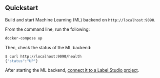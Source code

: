 <!--
---
title: Simple backend example
type: blog
tier: all
order: 150
meta_title: Simple backend for getting started with Label Studio models
meta_description: This is a tutorial on how to get started with Label Studio models using `the_simplest_backend` example. 
categories:
    - tutorial
    - getting started
image: "/tutorials/object-detection-with-bounding-boxes.png"
---
-->

## Quickstart

Build and start Machine Learning (ML) backend on `http://localhost:9090`. 

From the command line, run the following:
```bash
docker-compose up
```

Then, check the status of the ML backend:
```bash
$ curl http://localhost:9090/health
{"status":"UP"}
```

After starting the ML backend, [connect it to a Label Studio project](https://labelstud.io/guide/ml#Connect-the-model-to-Label-Studio). 

